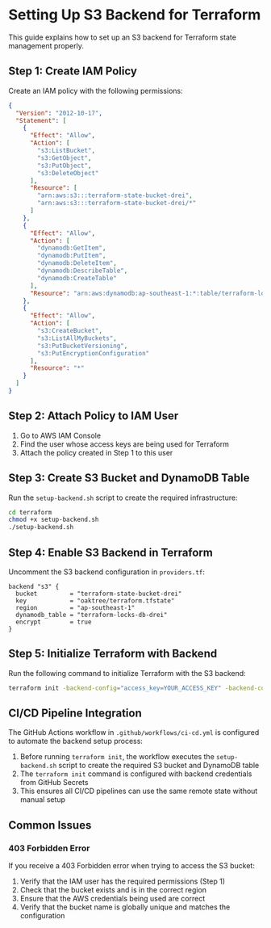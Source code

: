 # Setting Up S3 Backend for Terraform

This guide explains how to set up an S3 backend for Terraform state management properly.

## Step 1: Create IAM Policy

Create an IAM policy with the following permissions:

```json
{
  "Version": "2012-10-17",
  "Statement": [
    {
      "Effect": "Allow",
      "Action": [
        "s3:ListBucket",
        "s3:GetObject",
        "s3:PutObject",
        "s3:DeleteObject"
      ],
      "Resource": [
        "arn:aws:s3:::terraform-state-bucket-drei",
        "arn:aws:s3:::terraform-state-bucket-drei/*"
      ]
    },
    {
      "Effect": "Allow",
      "Action": [
        "dynamodb:GetItem",
        "dynamodb:PutItem",
        "dynamodb:DeleteItem",
        "dynamodb:DescribeTable",
        "dynamodb:CreateTable"
      ],
      "Resource": "arn:aws:dynamodb:ap-southeast-1:*:table/terraform-locks-db-drei"
    },
    {
      "Effect": "Allow",
      "Action": [
        "s3:CreateBucket",
        "s3:ListAllMyBuckets",
        "s3:PutBucketVersioning",
        "s3:PutEncryptionConfiguration"
      ],
      "Resource": "*"
    }
  ]
}
```

## Step 2: Attach Policy to IAM User

1. Go to AWS IAM Console
2. Find the user whose access keys are being used for Terraform
3. Attach the policy created in Step 1 to this user

## Step 3: Create S3 Bucket and DynamoDB Table

Run the `setup-backend.sh` script to create the required infrastructure:

```bash
cd terraform
chmod +x setup-backend.sh
./setup-backend.sh
```

## Step 4: Enable S3 Backend in Terraform

Uncomment the S3 backend configuration in `providers.tf`:

```hcl
backend "s3" {
  bucket         = "terraform-state-bucket-drei"
  key            = "oaktree/terraform.tfstate"
  region         = "ap-southeast-1"
  dynamodb_table = "terraform-locks-db-drei"
  encrypt        = true
}
```

## Step 5: Initialize Terraform with Backend

Run the following command to initialize Terraform with the S3 backend:

```bash
terraform init -backend-config="access_key=YOUR_ACCESS_KEY" -backend-config="secret_key=YOUR_SECRET_KEY"
```

## CI/CD Pipeline Integration

The GitHub Actions workflow in `.github/workflows/ci-cd.yml` is configured to automate the backend setup process:

1. Before running `terraform init`, the workflow executes the `setup-backend.sh` script to create the required S3 bucket and DynamoDB table
2. The `terraform init` command is configured with backend credentials from GitHub Secrets
3. This ensures all CI/CD pipelines can use the same remote state without manual setup

## Common Issues

### 403 Forbidden Error

If you receive a 403 Forbidden error when trying to access the S3 bucket:

1. Verify that the IAM user has the required permissions (Step 1)
2. Check that the bucket exists and is in the correct region
3. Ensure that the AWS credentials being used are correct
4. Verify that the bucket name is globally unique and matches the configuration